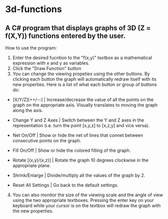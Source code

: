 # 3d-functions
A C# program that displays graphs of  3D (Z = f(X,Y)) functions entered by the user.
-------------------
How to use the program:

1. Enter the desired fucntion to the "f(x,y)" textbox as a mathematical expression with x and y as variables. 
2. Click the "Draw Function" button
3. You can change the viewing propeties using the other buttons. By clicking each button the graph will automatically redraw itself with its new properties. Here is a list of what each button or group of buttons do:

- [X/Y/Z][++/--] |  Increase/decrease the value of all the points on the graph on the appropriate axis. Visually translates to moving the graph along the axis.

- Change Y and Z Axes | Switch between the Y and Z axes in the representation (i.e. turn the point [x,y,z] to [x,z,y] and vice versa). 

- Net On/Off | Show or hide the net of lines that connet between consecutive points on the graph.

- Fill On/Off | Show or hide the colored filling of the graph.

- Rotate [(x,y)/(x,z)] | Rotate the graph 10 degrees clockwise in the appropriate plane.

- Shrink/Enlarge | Divide/multiply all the values of the graph by 2.

- Reset All Settings | Go back to the default settings.


4. You can also monitor the size of the viewing scale and the angle of view using the two appropriate textboxes. Pressing the enter key on your keyboard while your cursor is on the textbox will redraw the graph with the new properties.

